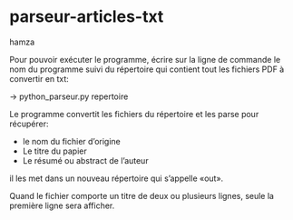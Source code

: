# parseur-articles-txt
hamza

Pour pouvoir exécuter le programme, écrire sur la ligne de commande le nom du programme suivi du répertoire qui contient tout les fichiers PDF à convertir en txt:

→  python_parseur.py repertoire

Le programme convertit les fichiers du répertoire et les parse pour récupérer: 
- le nom du fichier d’origine
- Le titre du papier
- Le résumé ou abstract de l’auteur

il les met dans un nouveau répertoire qui s’appelle «out».

Quand le fichier comporte un titre de deux ou plusieurs lignes, seule la première ligne sera afficher.

